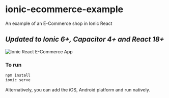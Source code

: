 # ionic-ecommerce-example

An example of an E-Commerce shop in Ionic React

## _Updated to Ionic 6+, Capacitor 4+ and React 18+_

![Ionic React E-Commerce App](https://repository-images.githubusercontent.com/355272810/38c79000-b5db-11eb-85d3-cf740d9c7507)


### To run

```javascript
npm install
ionic serve
```

Alternatively, you can add the iOS, Android platform and run natively.
